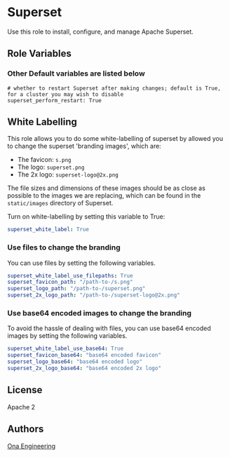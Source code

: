 # Superset #

Use this role to install, configure, and manage Apache Superset.

## Role Variables ##

### Other Default variables are listed below ###

    # whether to restart Superset after making changes; default is True, for a cluster you may wish to disable
    superset_perform_restart: True

## White Labelling ##

This role allows you to do some white-labelling of superset by allowed you to change the superset 'branding images', which are:

- The favicon: `s.png`
- The logo: `superset.png`
- The 2x logo: `superset-logo@2x.png`

The file sizes and dimensions of these images should be as close as possible to the images we are replacing, which can be found in the `static/images` directory of Superset.

Turn on white-labelling by setting this variable to True:

```yml
superset_white_label: True
```

### Use files to change the branding ###

You can use files by setting the following variables.

```yml
superset_white_label_use_filepaths: True
superset_favicon_path: "/path-to-/s.png"
superset_logo_path: "/path-to-/superset.png"
superset_2x_logo_path: "/path-to-/superset-logo@2x.png"
```

### Use base64 encoded images to change the branding ###

To avoid the hassle of dealing with files, you can use base64 encoded images by setting the following variables.

```yml
superset_white_label_use_base64: True
superset_favicon_base64: "base64 encoded favicon"
superset_logo_base64: "base64 encoded logo"
superset_2x_logo_base64: "base64 encoded 2x logo"
```

## License ##

Apache 2

## Authors ##

[Ona Engineering](https://ona.io)
